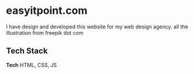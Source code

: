 
# easyitpoint.com

I have design and developed this website for my web design agency. 
all the illustration from freepik dot com






## Tech Stack

**Tech** HTML, CSS, JS


